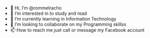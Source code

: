 - 👋 Hi, I’m @rommelracho
- 👀 I’m interested in to study and read
- 🌱 I’m currently learning in Information Technology
- 💞️ I’m looking to collaborate on my Programming skillss
- 📫 How to reach me just call or message my Facebook account

<!---
rommelracho/rommelracho is a ✨ special ✨ repository because its `README.md` (this file) appears on your GitHub profile.
You can click the Preview link to take a look at your changes.
--->
